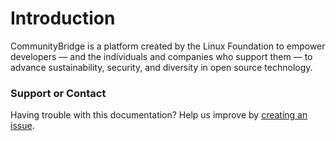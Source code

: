 # Introduction

CommunityBridge is a platform created by the Linux Foundation to empower developers — and the individuals and companies who support them — to advance sustainability, security, and diversity in open source technology.



### Support or Contact

Having trouble with this documentation? Help us improve by [creating an issue](https://github.com/communitybridge/communitybridge.github.io/issues).

